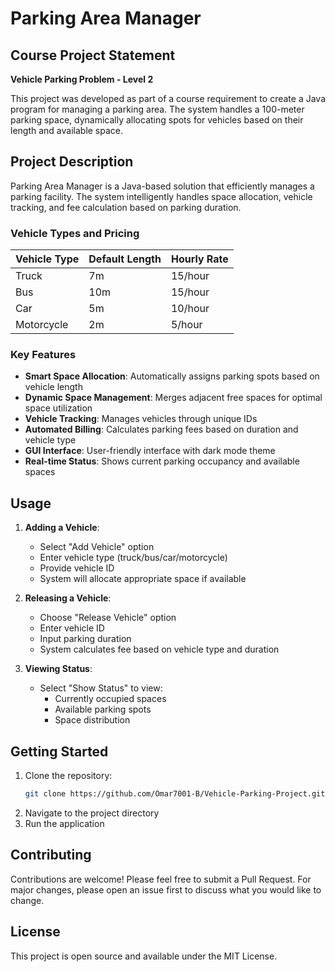 # Parking Area Manager

## Course Project Statement
**Vehicle Parking Problem - Level 2**

This project was developed as part of a course requirement to create a Java program for managing a parking area. The system handles a 100-meter parking space, dynamically allocating spots for vehicles based on their length and available space.

## Project Description

Parking Area Manager is a Java-based solution that efficiently manages a parking facility. The system intelligently handles space allocation, vehicle tracking, and fee calculation based on parking duration.

### Vehicle Types and Pricing
| Vehicle Type | Default Length | Hourly Rate |
|-------------|----------------|-------------|
| Truck       | 7m            | 15/hour     |
| Bus         | 10m           | 15/hour     |
| Car         | 5m            | 10/hour     |
| Motorcycle  | 2m            | 5/hour      |

### Key Features

- **Smart Space Allocation**: Automatically assigns parking spots based on vehicle length
- **Dynamic Space Management**: Merges adjacent free spaces for optimal space utilization
- **Vehicle Tracking**: Manages vehicles through unique IDs
- **Automated Billing**: Calculates parking fees based on duration and vehicle type
- **GUI Interface**: User-friendly interface with dark mode theme
- **Real-time Status**: Shows current parking occupancy and available spaces

## Usage

1. **Adding a Vehicle**:
   - Select "Add Vehicle" option
   - Enter vehicle type (truck/bus/car/motorcycle)
   - Provide vehicle ID
   - System will allocate appropriate space if available

2. **Releasing a Vehicle**:
   - Choose "Release Vehicle" option
   - Enter vehicle ID
   - Input parking duration
   - System calculates fee based on vehicle type and duration

3. **Viewing Status**:
   - Select "Show Status" to view:
     - Currently occupied spaces
     - Available parking spots
     - Space distribution

## Getting Started

1. Clone the repository:
   ```bash
   git clone https://github.com/Omar7001-B/Vehicle-Parking-Project.git
   ```
2. Navigate to the project directory
3. Run the application

## Contributing

Contributions are welcome! Please feel free to submit a Pull Request. For major changes, please open an issue first to discuss what you would like to change.

## License

This project is open source and available under the MIT License.
